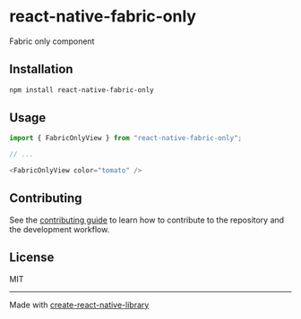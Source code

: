 # react-native-fabric-only

Fabric only component

## Installation

```sh
npm install react-native-fabric-only
```

## Usage

```js
import { FabricOnlyView } from "react-native-fabric-only";

// ...

<FabricOnlyView color="tomato" />
```

## Contributing

See the [contributing guide](CONTRIBUTING.md) to learn how to contribute to the repository and the development workflow.

## License

MIT

---

Made with [create-react-native-library](https://github.com/callstack/react-native-builder-bob)
